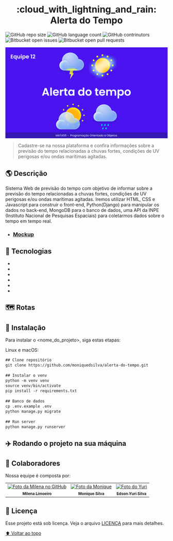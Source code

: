 <h1 align="center"> :cloud_with_lightning_and_rain: Alerta do Tempo </h1>

![GitHub repo size](https://img.shields.io/github/repo-size/moniquedsilva/alerta-do-tempo?style=for-the-badge)
![GitHub language count](https://img.shields.io/github/languages/count/moniquedsilva/alerta-do-tempo?style=for-the-badge)
![GitHub contrinutors](https://img.shields.io/github/contributors/moniquedsilva/alerta-do-tempo?style=for-the-badge)
![Bitbucket open issues](https://img.shields.io/bitbucket/issues/moniquedsilva/alerta-do-tempo?style=for-the-badge)
![Bitbucket open pull requests](https://img.shields.io/bitbucket/pr-raw/moniquedsilva/alerta-do-tempo?style=for-the-badge)

<img src="readme/tela.png" alt="exemplo imagem" align="center">

> Cadastre-se na nossa plataforma e confira informações sobre a previsão do tempo relacionadas a chuvas fortes, condições de UV perigosas e/ou ondas marítimas agitadas.

## :earth_americas: Descrição

Sistema Web de previsão do tempo com objetivo de informar sobre a previsão do tempo relacionadas a chuvas fortes, condições de UV perigosas e/ou ondas marítimas agitadas. Iremos utilizar HTML, CSS e Javascript para construir o front-end, Python(Django) para manipular os dados no back-end, MongoDB para o banco de dados, uma API da INPE (Instituto Nacional de Pesquisas Espaciais) para coletarmos dados sobre o tempo em tempo real.

-   ### [Mockup](https://www.figma.com/file/8yBYbRXj2DwAk3MIccJeOc/Alerta-do-Tempo)

## :rocket: Tecnologias

-   <img src="https://img.shields.io/badge/Python-3776AB?style=for-the-badge&logo=python&logoColor=white" alt="" />

-   <img src="https://img.shields.io/badge/Django-092E20?style=for-the-badge&logo=django&logoColor=white" alt="" />

-   <img src="https://img.shields.io/badge/HTML-239120?style=for-the-badge&logo=html5&logoColor=white" alt="" />

-   <img src="https://img.shields.io/badge/CSS-239120?&style=for-the-badge&logo=css3&logoColor=white" alt="" />

-   <img src="https://img.shields.io/badge/MongoDB-4EA94B?style=for-the-badge&logo=javascript&logoColor=white" alt="" />

-   <img src="https://img.shields.io/badge/MongoDB-4EA94B?style=for-the-badge&logo=mongodb&logoColor=white" alt="" />

## :world_map: Rotas

## :flight_departure: Instalação

Para instalar o <nome_do_projeto>, siga estas etapas:

Linux e macOS:

```
## Clone repositório
git clone https://github.com/moniquedsilva/alerta-do-tempo.git

## Instalar o venv
python -m venv venv
source venv/bin/activate
pip install -r requirements.txt

## Banco de dados
cp .env.example .env
python manage.py migrate

## Run server
python manage.py runserver

```

## :airplane: Rodando o projeto na sua máquina

## 🤝 Colaboradores

Nossa equipe é composta por:

<table>
  <tr>
    <td align="center">
      <a href="https://github.com/Konstructa">
        <img src="https://avatars.githubusercontent.com/u/72633880?v=4" width="100px;" alt="Foto da Milena no GitHub"/><br>
        <sub>
          <b>Milena Limoeiro</b>
        </sub>
      </a>
    </td>
    <td align="center">
      <a href="https://github.com/moniquedsilva">
        <img src="https://avatars.githubusercontent.com/u/71049865?v=4" width="100px;" alt="Foto da Monique"/><br>
        <sub>
          <b>Monique Silva</b>
        </sub>
      </a>
    </td>
    <td align="center">
      <a href="https://github.com/yuriKode">
        <img src="https://avatars.githubusercontent.com/u/96872438?v=4" width="100px;" alt="Foto do Yuri"/><br>
        <sub>
          <b> Edson Yuri Silva</b>
        </sub>
      </a>
    </td>
  </tr>
</table>

## 📝 Licença

Esse projeto está sob licença. Veja o arquivo [LICENÇA](LICENSE) para mais detalhes.

[⬆ Voltar ao topo](#alerta-do-tempo)<br>
